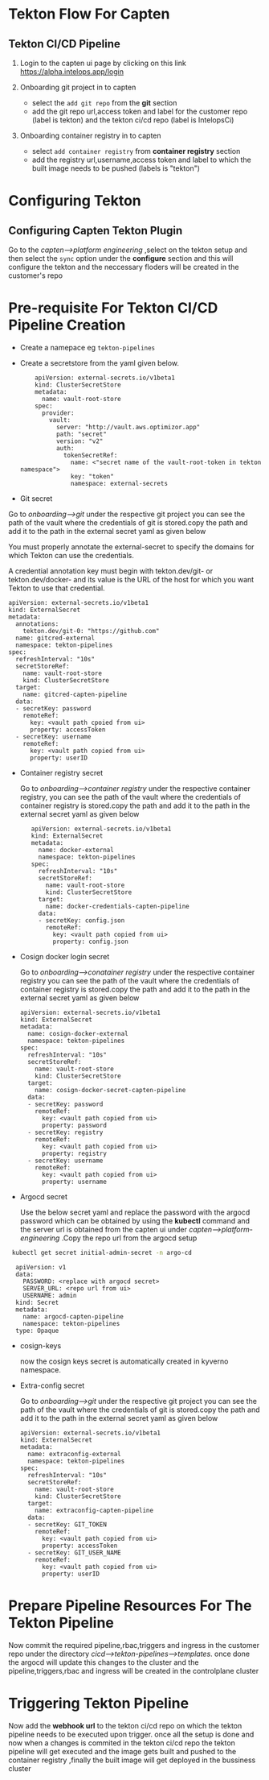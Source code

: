 # Tekton Flow For Capten
## Tekton CI/CD Pipeline
1. Login to the capten ui page by clicking on this link https://alpha.intelops.app/login
   
2. Onboarding git project in to capten
   
   * select the `add git repo` from the **git** section
   * add the git repo url,access token and label for the customer repo (label is tekton) and the tekton ci/cd repo (label is IntelopsCi)
3. Onboarding container registry in to capten

   * select `add container registry` from **container registry** section
   * add  the registry url,username,access token and label to which the built image needs to be pushed (labels is "tekton")
# Configuring Tekton
## Configuring Capten Tekton Plugin 
   Go to the *capten-->platform engineering* ,select on the tekton setup and then select the `sync` option under the  **configure** section and this will configure the tekton and the neccessary floders will be created in the customer's repo
   
# Pre-requisite For Tekton CI/CD Pipeline Creation

* Create a namepace eg `tekton-pipelines`

* Create a secretstore from the yaml given below.
  
          apiVersion: external-secrets.io/v1beta1
          kind: ClusterSecretStore
          metadata:
            name: vault-root-store
          spec:
            provider:
              vault:
                server: "http://vault.aws.optimizor.app"
                path: "secret"
                version: "v2"
                auth:
                  tokenSecretRef:
                    name: <"secret name of the vault-root-token in tekton namespace">
                    key: "token"
                    namespace: external-secrets

* Git secret
 
 Go to *onboarding-->git* under the respective git project you can see the path of the vault where the credentials of git is stored.copy the path and add it to the path in the external secret yaml as given below

 You must properly annotate the external-secret to specify the domains for which Tekton can use the credentials.

 A credential annotation key must begin with tekton.dev/git- or tekton.dev/docker- and its value is the URL of the host for which you want Tekton to use that credential.

    apiVersion: external-secrets.io/v1beta1
    kind: ExternalSecret
    metadata:
      annotations:
        tekton.dev/git-0: "https://github.com"
      name: gitcred-external
      namespace: tekton-pipelines
    spec:
      refreshInterval: "10s"
      secretStoreRef:
        name: vault-root-store
        kind: ClusterSecretStore
      target:
        name: gitcred-capten-pipeline
      data:
      - secretKey: password
        remoteRef:
          key: <vault path cpoied from ui>
          property: accessToken
      - secretKey: username
        remoteRef:
          key: <vault path copied from ui>
          property: userID
       

* Container registry secret

   Go to *onboarding-->container registry* under the respective container registry, you can see the path of the vault where the credentials of container registry is stored.copy the path and add it to the path in the external secret yaml as given below

         apiVersion: external-secrets.io/v1beta1
         kind: ExternalSecret
         metadata:
           name: docker-external
           namespace: tekton-pipelines
         spec:
           refreshInterval: "10s"
           secretStoreRef:
             name: vault-root-store
             kind: ClusterSecretStore
           target:
             name: docker-credentials-capten-pipeline
           data:
           - secretKey: config.json
             remoteRef:
               key: <vault path copied from ui>
               property: config.json

   

* Cosign docker login secret
   
  Go to *onboarding-->conatainer registry* under the respective container registry you can see the path of the vault where the credentials of container registry is stored.copy the path and add it to the path in the external secret yaml as given below

      apiVersion: external-secrets.io/v1beta1
      kind: ExternalSecret
      metadata:
        name: cosign-docker-external
        namespace: tekton-pipelines
      spec:
        refreshInterval: "10s"
        secretStoreRef:
          name: vault-root-store
          kind: ClusterSecretStore
        target:
          name: cosign-docker-secret-capten-pipeline
        data:
        - secretKey: password
          remoteRef:
            key: <vault path copied from ui>
            property: password
        - secretKey: registry
          remoteRef:
            key: <vault path copied from ui>
            property: registry
        - secretKey: username
          remoteRef:
            key: <vault path copied from ui>
            property: username


* Argocd secret
   
  Use the below secret yaml  and replace the password with the argocd password which can be obtained by using the **kubectl** command  and the server url is obtained from the capten ui under *capten-->platform-engineering* .Copy the repo url from the argocd setup 
  
 ```bash     
  kubectl get secret initial-admin-secret -n argo-cd
  ```    
      
      apiVersion: v1
      data:
        PASSWORD: <replace with argocd secret>
        SERVER_URL: <repo url from ui>
        USERNAME: admin
      kind: Secret
      metadata:
        name: argocd-capten-pipeline
        namespace: tekton-pipelines
      type: Opaque

* cosign-keys

  now the cosign keys secret is automatically created in kyverno namespace.
  
* Extra-config secret

  Go to *onboarding-->git* under the respective git project you can see the path of the vault where the credentials of git is stored.copy the path and add it to the path in the external secret yaml as given below

      apiVersion: external-secrets.io/v1beta1
      kind: ExternalSecret
      metadata:
        name: extraconfig-external
        namespace: tekton-pipelines
      spec:
        refreshInterval: "10s"
        secretStoreRef:
          name: vault-root-store
          kind: ClusterSecretStore
        target:
          name: extraconfig-capten-pipeline
        data:
        - secretKey: GIT_TOKEN
          remoteRef:
            key: <vault path copied from ui>
            property: accessToken
        - secretKey: GIT_USER_NAME
          remoteRef:
            key: <vault path copied from ui>
            property: userID

# Prepare Pipeline Resources For The Tekton Pipeline

Now commit the required pipeline,rbac,triggers and ingress in the customer repo under the directory *cicd-->tekton-pipelines-->templates*.
once done the argocd will update this changes to the cluster and the pipeline,triggers,rbac and ingress will be created in the controlplane cluster

# Triggering Tekton Pipeline
 
 Now add the **webhook url** to the tekton ci/cd repo on which the tekton pipeline needs to be executed upon trigger.
once all the setup is done and now when a changes is commited in the tekton ci/cd repo the tekton pipeline will get executed and the image gets built and pushed to the container registry ,finally the built image will get deployed in the bussiness cluster 






